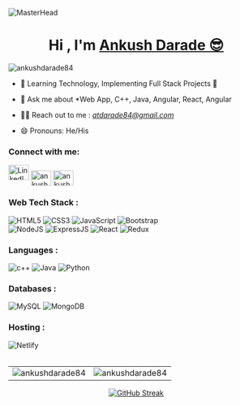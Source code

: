 ![MasterHead](https://mir-s3-cdn-cf.behance.net/project_modules/max_1200/79731568097599.5b50bca477735.jpg)

<h1 align="center"> Hi , I'm <a href="https://www.linkedin.com/in/ankushdarade84" target="_blank"> Ankush Darade 😎</a></h1>
<!-- <h3 align="center"> <img src="https://readme-typing-svg.herokuapp.com?color=0357F7&lines=Full+Stack+Java+Developer+%3A)" /> </h3> -->
<p align="left"> <img src="https://komarev.com/ghpvc/?username=ankushdarade84&label=Profile%20views&color=brightgreen&style=flat" alt="ankushdarade84" /> </p>

- 🌱 Learning Technology, Implementing Full Stack Projects 🚀

- 💬 Ask me about *Web App, C++, Java, Angular, React, Angular 

- 👨‍💻 Reach out to me : *<a href="mailto:atdarade84@gmail.com" target="_blank">atdarade84@gmail.com</a>*

- 😄 Pronouns: He/His

<h3 align="left">Connect with me:</h3>
<div align="left">
  <a href="https://www.linkedin.com/in/ankushdarade84/"><img alt="LinkedIn" src="https://raw.githubusercontent.com/rahuldkjain/github-profile-readme-generator/master/src/images/icons/Social/linked-in-alt.svg" alt="ankushdarade84" height="30" width="40" /></a>
  <a href="https://instagram.com/ankush_darade/" target="blank"><img align="center" src="https://raw.githubusercontent.com/rahuldkjain/github-profile-readme-generator/master/src/images/icons/Social/instagram.svg" alt="ankushdarade84" height="30" width="40" /></a>
  <a href="https://ankush-darade.netlify.app/" target="blank"><img align="center" src="https://ankush-darade.netlify.app/assets/img/aiim.png" alt="ankushdarade84" height="30" width="40" /></a>
  
<!--   <a href="https://www.leetcode.com/surajdarade" target="blank"><img align="center" src="https://raw.githubusercontent.com/rahuldkjain/github-profile-readme-generator/master/src/images/icons/Social/leet-code.svg" alt="ankushdarade84" height="30" width="40" /></a> -->
</div>

<h3 align="left">Web Tech Stack :</h3>
<div align="left">
<img alt="HTML5" src="https://img.shields.io/badge/html5-%23E34F26.svg?style=for-the-badge&logo=html5&logoColor=white"/>
<img alt="CSS3" src="https://img.shields.io/badge/css3-%231572B6.svg?style=for-the-badge&logo=css3&logoColor=white"/> 
<img alt="JavaScript" src="https://img.shields.io/badge/javascript-%23323330.svg?style=for-the-badge&logo=javascript&logoColor=%23F7DF1E"/> 
<!-- <img alt="TailwindCSS" src="https://img.shields.io/badge/Tailwind_CSS-38B2AC?style=for-the-badge&logo=tailwind-css&logoColor=white"/> -->
<img alt="Bootstrap" src="https://img.shields.io/badge/bootstrap-%23563D7C.svg?style=for-the-badge&logo=bootstrap&logoColor=white"/>
<br>
<!-- <img alt="PHP" src="https://img.shields.io/badge/php-%23777BB4.svg?style=for-the-badge&logo=php&logoColor=white"/> -->
<img alt="NodeJS" src="https://img.shields.io/badge/node.js-%2343853D.svg?style=for-the-badge&logo=node-dot-js&logoColor=white"/>
<img alt="ExpressJS" src="https://img.shields.io/badge/Express.js-000000?style=for-the-badge&logo=express&logoColor=white"/>
<img alt="React" src="https://img.shields.io/badge/react-%2320232a.svg?style=for-the-badge&logo=react&logoColor=%2361DAFB"/>
<!-- <img alt="mui" src="https://img.shields.io/badge/Material%20UI-007FFF?style=for-the-badge&logo=mui&logoColor=white"/> -->
<img alt="Redux" src="https://img.shields.io/badge/Redux-593D88?style=for-the-badge&logo=redux&logoColor=white"/>
<!-- <img alt="sockteio" src="https://img.shields.io/badge/Socket.io-010101?&style=for-the-badge&logo=Socket.io&logoColor=white"/> -->
</div>

<h3 align="left">Languages :</h3>
<div align="left">
  <img alt="c++" src="https://img.shields.io/badge/C%2B%2B-00599C?style=for-the-badge&logo=c%2B%2B&logoColor=white"/>
  <img alt="Java" src="https://img.shields.io/badge/java-%23ED8B00.svg?style=for-the-badge&logo=java&logoColor=white"/>
  <img alt="Python" src="https://img.shields.io/badge/python-%2314354C.svg?style=for-the-badge&logo=python&logoColor=white"/>
</div>

<h3 align="left">Databases :</h3>
<div align="left">
  <img alt="MySQL" src="https://img.shields.io/badge/mysql-%2300f.svg?style=for-the-badge&logo=mysql&logoColor=white"/>
  <img alt="MongoDB" src ="https://img.shields.io/badge/MongoDB-4EA94B?style=for-the-badge&logo=mongodb&logoColor=white"/>
</div>


<h3 align="left">Hosting :</h3>
<div align="left">
<!--   <img alt="AWS" src="https://img.shields.io/badge/Amazon_AWS-FF9900?style=for-the-badge&logo=amazonaws&logoColor=white"/> -->
<!--   <img alt="Heroku" src="https://img.shields.io/badge/heroku-%23430098.svg?style=for-the-badge&logo=heroku&logoColor=white"/> -->
<!--   <img alt="Vercel" src="https://img.shields.io/badge/Vercel-000000?style=for-the-badge&logo=vercel&logoColor=white"/> -->
  <img alt="Netlify" src="https://img.shields.io/badge/Netlify-00C7B7?style=for-the-badge&logo=netlify&logoColor=white"/>
</div><br/>

<table>
  <tr>
    <td><img src="https://github-readme-stats.vercel.app/api?username=ankushdarade84&show_icons=true&theme=light&locale=en" alt="ankushdarade84" /></td>
    <td><img src="https://github-readme-stats.vercel.app/api/top-langs?username=ankushdarade84&show_icons=true&theme=light&locale=en&layout=compact" alt="ankushdarade84" /></td>
  </tr>

</table>

<div align="center">
<!-- <p><img align="center" src="https://streak-stats.demolab.com/?user=ankushdarade84&theme=light" alt="ankushdarade84" /></p> -->
<a href="https://git.io/streak-stats"><img src="https://github-readme-streak-stats.herokuapp.com?user=ankushdarade84" alt="GitHub Streak" /></a>
</div>
